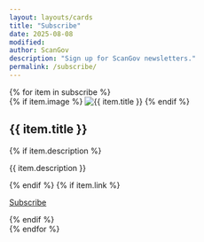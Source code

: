 ```yaml
---
layout: layouts/cards
title: "Subscribe"
date: 2025-08-08
modified: 
author: ScanGov
description: "Sign up for ScanGov newsletters."
permalink: /subscribe/
---
```


<div class="container">
  <div class="row">
    <div class="col-12">
      <div class="card-group">
        {% for item in subscribe %}
          <div class="col-12 col-sm-12 col-md-6 col-lg-3 col-xl-3 d-flex align-items-stretch">
            <div class="card p-4 text-center m-2">
              {% if item.image %}
                <img
                  src="/../public/assets/img/pages/{{ item.image }}"
                  class="mt-2 mb-3 img-fluid border rounded shadow stretched-link"
                  alt="{{ item.title }}">
              {% endif %}
              <h2 class="h3 mt-3 mb-1">{{ item.title }}</h2>
              {% if item.description %}
                <p class="card-text mt-1 mb-4">{{ item.description }}</p>
              {% endif %}
              {% if item.link %}
                <p>
                  <a href="{{ site.baseurl }}{{ item.link }}" class="btn btn-primary stretched-link">Subscribe</a>
                </p>
              {% endif %}
            </div>
          </div>
        {% endfor %}
      </div>
    </div>
  </div>
</div>